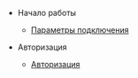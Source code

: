 - Начало работы

  - [Параметры подключения](index.md)

- Авторизация

  - [Авторизация](authorization.md)

